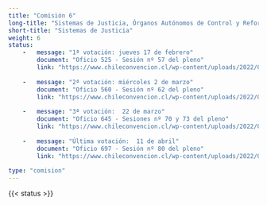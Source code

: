 ```yaml
---
title: "Comisión 6"
long-title: "Sistemas de Justicia, Órganos Autónomos de Control y Reforma Constitucional"
short-title: "Sistemas de Justicia"
weight: 6
status: 
    -   message: "1ª votación: jueves 17 de febrero" 
        document: "Oficio 525 - Sesión nº 57 del pleno"
        link: "https://www.chileconvencion.cl/wp-content/uploads/2022/02/Oficio-525-con-normas-aprobadas-en-particular-de-la-Comision-sobre-Sistemas-de-Justicia-Sesion-57.pdf"
    
    -   message: "2ª votación: miércoles 2 de marzo" 
        document: "Oficio 560 - Sesión nº 62 del pleno"
        link: "https://www.chileconvencion.cl/wp-content/uploads/2022/03/Oficio-560-con-normas-aprobadas-en-particular-Sesion-62-del-Pleno-Informe-2da-propuesta-fea.pdf"
        
    -   message: "3ª votación:  22 de marzo" 
        document: "Oficio 645 - Sesiones nº 70 y 73 del pleno"
        link: "https://www.chileconvencion.cl/wp-content/uploads/2022/03/Oficio-645-que-informa-las-normas-aprobadas-en-particular-del-segundo-informe-de-la-Comision-de-Sistemas-de-Justicia.pdf"
    
    -   message: "Última votación:  11 de abril" 
        document: "Oficio 697 - Sesión nº 80 del pleno"
        link: "https://www.chileconvencion.cl/wp-content/uploads/2022/04/Oficio-697-mediante-el-cual-se-informan-las-normas-aprobadas-del-informe-de-segunda-propuesta-de-la-Com.-sobre-Sistemas-de-justicia-segundo-informe.pdf"
    
type: "comision"
---
```

{{< status >}}
